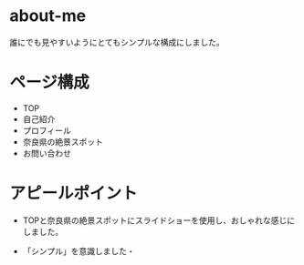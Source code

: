 # about-me
誰にでも見やすいようにとてもシンプルな構成にしました。



# ページ構成
- TOP
- 自己紹介
- プロフィール
- 奈良県の絶景スポット
- お問い合わせ

# アピールポイント
- TOPと奈良県の絶景スポットにスライドショーを使用し、おしゃれな感じにしました。

- 「シンプル」を意識しました・
